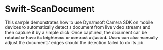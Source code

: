 # Swift-ScanDocument
This sample demonstrates how to use Dynamsoft Camera SDK on mobile devices to automatically detect a document from live video streams and then capture it by a simple click. Once captured, the document can be rotated or have its brightness or contrast adjusted. Users can also manually adjust the documents' edges should the detection failed to do its job. 